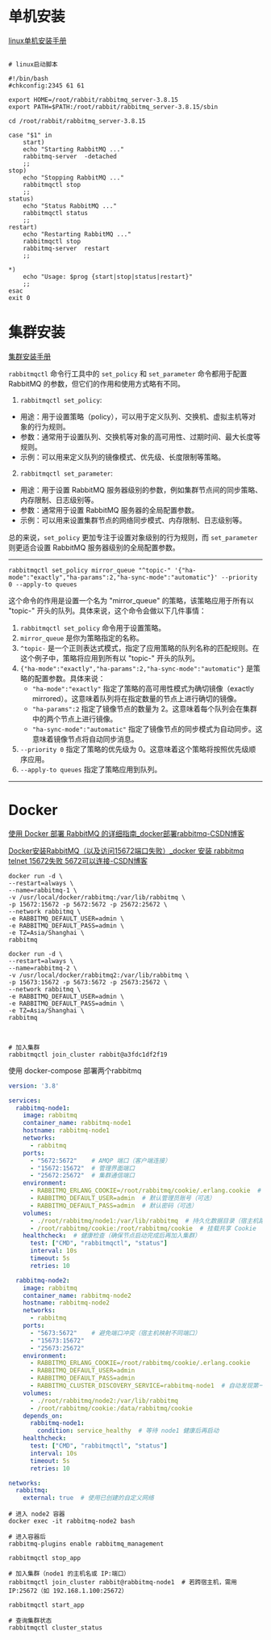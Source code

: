 # 单机安装

[linux单机安装手册](https://blog.csdn.net/qq_45173404/article/details/116429302)

```shell

# linux启动脚本

#!/bin/bash
#chkconfig:2345 61 61

export HOME=/root/rabbit/rabbitmq_server-3.8.15
export PATH=$PATH:/root/rabbit/rabbitmq_server-3.8.15/sbin

cd /root/rabbit/rabbitmq_server-3.8.15

case "$1" in
    start)
    echo "Starting RabbitMQ ..."
    rabbitmq-server  -detached
    ;;
stop)
    echo "Stopping RabbitMQ ..."
    rabbitmqctl stop
    ;;
status)
    echo "Status RabbitMQ ..."
    rabbitmqctl status
    ;;
restart)
    echo "Restarting RabbitMQ ..."
    rabbitmqctl stop
    rabbitmq-server  restart
    ;;

*)
    echo "Usage: $prog {start|stop|status|restart}"
    ;;
esac
exit 0

```

# 集群安装

[集群安装手册](https://www.cnblogs.com/caoweixiong/p/14371487.html)

`rabbitmqctl` 命令行工具中的 `set_policy` 和 `set_parameter` 命令都用于配置 RabbitMQ 的参数，但它们的作用和使用方式略有不同。

1. `rabbitmqctl set_policy`:

- 用途：用于设置策略（policy），可以用于定义队列、交换机、虚拟主机等对象的行为规则。
- 参数：通常用于设置队列、交换机等对象的高可用性、过期时间、最大长度等规则。
- 示例：可以用来定义队列的镜像模式、优先级、长度限制等策略。

2. `rabbitmqctl set_parameter`:

- 用途：用于设置 RabbitMQ 服务器级别的参数，例如集群节点间的同步策略、内存限制、日志级别等。
- 参数：通常用于设置 RabbitMQ 服务器的全局配置参数。
- 示例：可以用来设置集群节点的网络同步模式、内存限制、日志级别等。

总的来说，`set_policy` 更加专注于设置对象级别的行为规则，而 `set_parameter` 则更适合设置 RabbitMQ 服务器级别的全局配置参数。

---

```shell
rabbitmqctl set_policy mirror_queue "^topic-" '{"ha-mode":"exactly","ha-params":2,"ha-sync-mode":"automatic"}' --priority 0 --apply-to queues
```

这个命令的作用是设置一个名为 "mirror_queue" 的策略，该策略应用于所有以 "topic-" 开头的队列。具体来说，这个命令会做以下几件事情：

1. `rabbitmqctl set_policy` 命令用于设置策略。
2. `mirror_queue` 是你为策略指定的名称。
3. `^topic-` 是一个正则表达式模式，指定了应用策略的队列名称的匹配规则。在这个例子中，策略将应用到所有以 "topic-" 开头的队列。
4. `{"ha-mode":"exactly","ha-params":2,"ha-sync-mode":"automatic"}` 是策略的配置参数。具体来说：
    - `"ha-mode":"exactly"` 指定了策略的高可用性模式为确切镜像（exactly mirrored）。这意味着队列将在指定数量的节点上进行确切的镜像。
    - `"ha-params":2` 指定了镜像节点的数量为 2。这意味着每个队列会在集群中的两个节点上进行镜像。
    - `"ha-sync-mode":"automatic"` 指定了镜像节点的同步模式为自动同步。这意味着镜像节点将自动同步消息。
5. `--priority 0` 指定了策略的优先级为 0。这意味着这个策略将按照优先级顺序应用。
6. `--apply-to queues` 指定了策略应用到队列。

---



# Docker 

[使用 Docker 部署 RabbitMQ 的详细指南_docker部署rabbitmq-CSDN博客](https://blog.csdn.net/Li_WenZhang/article/details/141181632)

[Docker安装RabbitMQ（以及访问15672端口失败）_docker 安装 rabbitmq telnet 15672失败 5672可以连接-CSDN博客](https://blog.csdn.net/zwb_dzw/article/details/110354356)



```shell
docker run -d \
--restart=always \
--name=rabbitmq-1 \
-v /usr/local/docker/rabbitmq:/var/lib/rabbitmq \
-p 15672:15672 -p 5672:5672 -p 25672:25672 \
--network rabbitmq \
-e RABBITMQ_DEFAULT_USER=admin \
-e RABBITMQ_DEFAULT_PASS=admin \
-e TZ=Asia/Shanghai \
rabbitmq

docker run -d \
--restart=always \
--name=rabbitmq-2 \
-v /usr/local/docker/rabbitmq2:/var/lib/rabbitmq \
-p 15673:15672 -p 5673:5672 -p 25673:25672 \
--network rabbitmq \
-e RABBITMQ_DEFAULT_USER=admin \
-e RABBITMQ_DEFAULT_PASS=admin \
-e TZ=Asia/Shanghai \
rabbitmq



# 加入集群
rabbitmqctl join_cluster rabbit@a3fdc1df2f19
```





使用 docker-compose 部署两个rabbitmq 

```yml
version: '3.8'

services:
  rabbitmq-node1:
    image: rabbitmq
    container_name: rabbitmq-node1
    hostname: rabbitmq-node1
    networks:
      - rabbitmq
    ports:
      - "5672:5672"    # AMQP 端口（客户端连接）
      - "15672:15672"  # 管理界面端口
      - "25672:25672"  # 集群通信端口
    environment:
      - RABBITMQ_ERLANG_COOKIE=/root/rabbitmq/cookie/.erlang.cookie  # 挂载 Cookie 路径
      - RABBITMQ_DEFAULT_USER=admin  # 默认管理员账号（可选）
      - RABBITMQ_DEFAULT_PASS=admin  # 默认密码（可选）
    volumes:
      - ./root/rabbitmq/node1:/var/lib/rabbitmq  # 持久化数据目录（宿主机路径）
      - /root/rabbitmq/cookie:/root/rabbitmq/cookie  # 挂载共享 Cookie
    healthcheck:  # 健康检查（确保节点启动完成后再加入集群）
      test: ["CMD", "rabbitmqctl", "status"]
      interval: 10s
      timeout: 5s
      retries: 10

  rabbitmq-node2:
    image: rabbitmq
    container_name: rabbitmq-node2
    hostname: rabbitmq-node2
    networks:
      - rabbitmq
    ports:
      - "5673:5672"    # 避免端口冲突（宿主机映射不同端口）
      - "15673:15672"
      - "25673:25672"
    environment:
      - RABBITMQ_ERLANG_COOKIE=/root/rabbitmq/cookie/.erlang.cookie
      - RABBITMQ_DEFAULT_USER=admin
      - RABBITMQ_DEFAULT_PASS=admin
      - RABBITMQ_CLUSTER_DISCOVERY_SERVICE=rabbitmq-node1  # 自动发现第一个节点（可选）
    volumes:
      - ./root/rabbitmq/node2:/var/lib/rabbitmq
      - /root/rabbitmq/cookie:/data/rabbitmq/cookie
    depends_on:
      rabbitmq-node1:
        condition: service_healthy  # 等待 node1 健康后再启动
    healthcheck:
      test: ["CMD", "rabbitmqctl", "status"]
      interval: 10s
      timeout: 5s
      retries: 10

networks:
  rabbitmq:
    external: true  # 使用已创建的自定义网络
```



```shell
# 进入 node2 容器
docker exec -it rabbitmq-node2 bash

# 进入容器后
rabbitmq-plugins enable rabbitmq_management

rabbitmqctl stop_app

# 加入集群（node1 的主机名或 IP:端口）
rabbitmqctl join_cluster rabbit@rabbitmq-node1  # 若跨宿主机，需用 IP:25672（如 192.168.1.100:25672）

rabbitmqctl start_app

# 查询集群状态
rabbitmqctl cluster_status



```



